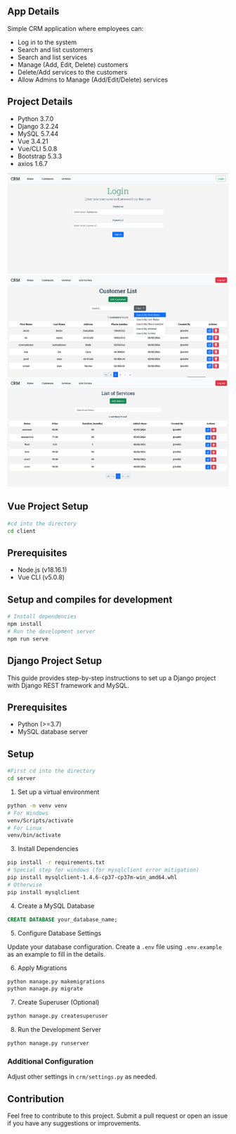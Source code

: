 ## App Details

Simple CRM application where employees can:
- Log in to the system
- Search and list customers
- Search and list services
- Manage (Add, Edit, Delete) customers
- Delete/Add services to the customers
- Allow Admins to Manage (Add/Edit/Delete) services

## Project Details

- Python 3.7.0
- Django 3.2.24
- MySQL 5.7.44
- Vue 3.4.21
- Vue/CLI 5.0.8
- Bootstrap 5.3.3
- axios 1.6.7

![Login Page](./assets/login.png)
![Customers List](./assets/customer_list.png)
![Services list](./assets/services.png)

## Vue Project Setup
```bash
#cd into the directory
cd client
```

## Prerequisites

- Node.js (v18.16.1)
- Vue CLI (v5.0.8)

## Setup and compiles for development
```bash
# Install dependencies
npm install
# Run the development server
npm run serve
```

## Django Project Setup

This guide provides step-by-step instructions to set up a Django project with Django REST framework and MySQL.

## Prerequisites

- Python (>=3.7)
- MySQL database server

## Setup
```bash
#First cd into the directory
cd server
```

1. Set up a virtual environment
```bash
python -m venv venv
# For Windows
venv/Scripts/activate
# For Linux
venv/bin/activate
```

3. Install Dependencies
```bash
pip install -r requirements.txt
# Special step for windows (for mysqlclient error mitigation)
pip install mysqlclient-1.4.6-cp37-cp37m-win_amd64.whl
# Otherwise
pip install mysqlclient
```

4. Create a MySQL Database
```sql
CREATE DATABASE your_database_name;
```

5. Configure Database Settings

Update your database configuration. Create a `.env` file using `.env.example` as an example to fill in the details.

6. Apply Migrations
```bash
python manage.py makemigrations
python manage.py migrate
```

7. Create Superuser (Optional)
```bash
python manage.py createsuperuser
```

8. Run the Development Server
```bash
python manage.py runserver
```

### Additional Configuration

Adjust other settings in `crm/settings.py` as needed.

## Contribution

Feel free to contribute to this project. Submit a pull request or open an issue if you have any suggestions or improvements.